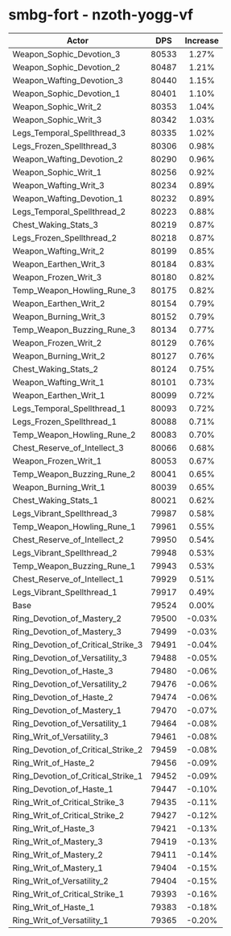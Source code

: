 # smbg-fort - nzoth-yogg-vf
| Actor | DPS | Increase |
|---|:---:|:---:|
|Weapon_Sophic_Devotion_3|80533|1.27%|
|Weapon_Sophic_Devotion_2|80487|1.21%|
|Weapon_Wafting_Devotion_3|80440|1.15%|
|Weapon_Sophic_Devotion_1|80401|1.10%|
|Weapon_Sophic_Writ_2|80353|1.04%|
|Weapon_Sophic_Writ_3|80342|1.03%|
|Legs_Temporal_Spellthread_3|80335|1.02%|
|Legs_Frozen_Spellthread_3|80306|0.98%|
|Weapon_Wafting_Devotion_2|80290|0.96%|
|Weapon_Sophic_Writ_1|80256|0.92%|
|Weapon_Wafting_Writ_3|80234|0.89%|
|Weapon_Wafting_Devotion_1|80232|0.89%|
|Legs_Temporal_Spellthread_2|80223|0.88%|
|Chest_Waking_Stats_3|80219|0.87%|
|Legs_Frozen_Spellthread_2|80218|0.87%|
|Weapon_Wafting_Writ_2|80199|0.85%|
|Weapon_Earthen_Writ_3|80184|0.83%|
|Weapon_Frozen_Writ_3|80180|0.82%|
|Temp_Weapon_Howling_Rune_3|80175|0.82%|
|Weapon_Earthen_Writ_2|80154|0.79%|
|Weapon_Burning_Writ_3|80152|0.79%|
|Temp_Weapon_Buzzing_Rune_3|80134|0.77%|
|Weapon_Frozen_Writ_2|80129|0.76%|
|Weapon_Burning_Writ_2|80127|0.76%|
|Chest_Waking_Stats_2|80124|0.75%|
|Weapon_Wafting_Writ_1|80101|0.73%|
|Weapon_Earthen_Writ_1|80099|0.72%|
|Legs_Temporal_Spellthread_1|80093|0.72%|
|Legs_Frozen_Spellthread_1|80088|0.71%|
|Temp_Weapon_Howling_Rune_2|80083|0.70%|
|Chest_Reserve_of_Intellect_3|80066|0.68%|
|Weapon_Frozen_Writ_1|80053|0.67%|
|Temp_Weapon_Buzzing_Rune_2|80041|0.65%|
|Weapon_Burning_Writ_1|80039|0.65%|
|Chest_Waking_Stats_1|80021|0.62%|
|Legs_Vibrant_Spellthread_3|79987|0.58%|
|Temp_Weapon_Howling_Rune_1|79961|0.55%|
|Chest_Reserve_of_Intellect_2|79950|0.54%|
|Legs_Vibrant_Spellthread_2|79948|0.53%|
|Temp_Weapon_Buzzing_Rune_1|79943|0.53%|
|Chest_Reserve_of_Intellect_1|79929|0.51%|
|Legs_Vibrant_Spellthread_1|79917|0.49%|
|Base|79524|0.00%|
|Ring_Devotion_of_Mastery_2|79500|-0.03%|
|Ring_Devotion_of_Mastery_3|79499|-0.03%|
|Ring_Devotion_of_Critical_Strike_3|79491|-0.04%|
|Ring_Devotion_of_Versatility_3|79488|-0.05%|
|Ring_Devotion_of_Haste_3|79480|-0.06%|
|Ring_Devotion_of_Versatility_2|79476|-0.06%|
|Ring_Devotion_of_Haste_2|79474|-0.06%|
|Ring_Devotion_of_Mastery_1|79470|-0.07%|
|Ring_Devotion_of_Versatility_1|79464|-0.08%|
|Ring_Writ_of_Versatility_3|79461|-0.08%|
|Ring_Devotion_of_Critical_Strike_2|79459|-0.08%|
|Ring_Writ_of_Haste_2|79456|-0.09%|
|Ring_Devotion_of_Critical_Strike_1|79452|-0.09%|
|Ring_Devotion_of_Haste_1|79447|-0.10%|
|Ring_Writ_of_Critical_Strike_3|79435|-0.11%|
|Ring_Writ_of_Critical_Strike_2|79427|-0.12%|
|Ring_Writ_of_Haste_3|79421|-0.13%|
|Ring_Writ_of_Mastery_3|79419|-0.13%|
|Ring_Writ_of_Mastery_2|79411|-0.14%|
|Ring_Writ_of_Mastery_1|79404|-0.15%|
|Ring_Writ_of_Versatility_2|79404|-0.15%|
|Ring_Writ_of_Critical_Strike_1|79393|-0.16%|
|Ring_Writ_of_Haste_1|79383|-0.18%|
|Ring_Writ_of_Versatility_1|79365|-0.20%|
